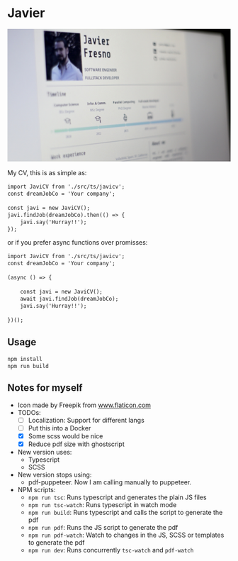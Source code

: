 
# Javier

![My CV photo](/doc/photo_screen_cv.jpg)


My CV, this is as simple as:

```
import JaviCV from './src/ts/javicv';
const dreamJobCo = 'Your company';

const javi = new JaviCV();
javi.findJob(dreamJobCo).then(() => {
    javi.say('Hurray!!');
});

```

or if you prefer async functions over promisses:

```
import JaviCV from './src/ts/javicv';
const dreamJobCo = 'Your company';

(async () => {

    const javi = new JaviCV();
    await javi.findJob(dreamJobCo);
    javi.say('Hurray!!');

})(); 

```


## Usage

```
npm install
npm run build
```


## Notes for myself

* Icon made by Freepik from www.flaticon.com 
* TODOs: 
    * [ ] Localization: Support for different langs
    * [ ] Put this into a Docker
    * [X] Some scss would be nice
    * [X] Reduce pdf size with ghostscript
* New version uses:
    * Typescript
    * SCSS
* New version stops using:
    * pdf-puppeteer. Now I am calling manually to puppeteer.
* NPM scripts:
    * `npm run tsc`: Runs typescript and generates the plain JS files
    * `npm run tsc-watch`: Runs typescript in watch mode
    * `npm run build`: Runs typescript and calls the script to generate the pdf
    * `npm run pdf`: Runs the JS script to generate the pdf
    * `npm run pdf-watch`: Watch to changes in the JS, SCSS or templates to generate the pdf
    * `npm run dev`: Runs concurrently `tsc-watch` and `pdf-watch`



